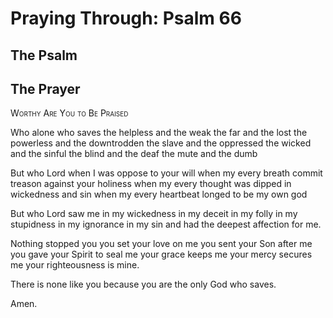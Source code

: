 # Praying Through: Psalm 66

## The Psalm

## The Prayer

<div style="font-variant: small-caps;">
Worthy Are You to Be Praised
</div>


Who alone
  who saves the helpless and the weak
  the far and the lost
  the powerless and the downtrodden
  the slave and the oppressed
  the wicked and the sinful
  the blind and the deaf
  the mute and the dumb

But who Lord
  when I was oppose to your will
  when my every breath commit treason against your holiness
  when my every thought was dipped in wickedness and sin
  when my every heartbeat longed to be my own god

But who Lord
  saw me in my wickedness
  in my deceit
  in my folly
  in my stupidness
  in my ignorance
  in my sin
  and had the deepest affection for me.

Nothing stopped you
  you set your love on me
  you sent your Son after me
  you gave your Spirit to seal me
  your grace keeps me
  your mercy secures me
  your righteousness is mine.

There is none like you
  because you are the only God
  who saves.

Amen.

